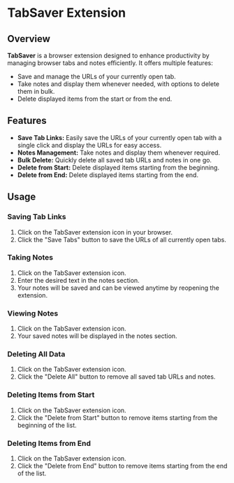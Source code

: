 # TabSaver Extension

## Overview

<p><strong>TabSaver</strong> is a browser extension designed to enhance productivity by managing browser tabs and notes efficiently. It offers multiple features:</p>
<ul>
  <li>Save and manage the URLs of your currently open tab.</li>
  <li>Take notes and display them whenever needed, with options to delete them in bulk.</li>
  <li>Delete displayed items from the start or from the end.</li>
</ul>

## Features

<ul>
  <li><strong>Save Tab Links:</strong> Easily save the URLs of your currently open tab with a single click and display the URLs for easy access.</li>
  <li><strong>Notes Management:</strong> Take notes and display them whenever required.</li>
  <li><strong>Bulk Delete:</strong> Quickly delete all saved tab URLs and notes in one go.</li>
  <li><strong>Delete from Start:</strong> Delete displayed items starting from the beginning.</li>
  <li><strong>Delete from End:</strong> Delete displayed items starting from the end.</li>
</ul>

## Usage

### Saving Tab Links
<ol>
  <li>Click on the TabSaver extension icon in your browser.</li>
  <li>Click the "Save Tabs" button to save the URLs of all currently open tabs.</li>
</ol>

### Taking Notes
<ol>
  <li>Click on the TabSaver extension icon.</li>
  <li>Enter the desired text in the notes section.</li>
  <li>Your notes will be saved and can be viewed anytime by reopening the extension.</li>
</ol>

### Viewing Notes
<ol>
  <li>Click on the TabSaver extension icon.</li>
  <li>Your saved notes will be displayed in the notes section.</li>
</ol>

### Deleting All Data
<ol>
  <li>Click on the TabSaver extension icon.</li>
  <li>Click the "Delete All" button to remove all saved tab URLs and notes.</li>
</ol>

### Deleting Items from Start
<ol>
  <li>Click on the TabSaver extension icon.</li>
  <li>Click the "Delete from Start" button to remove items starting from the beginning of the list.</li>
</ol>

### Deleting Items from End
<ol>
  <li>Click on the TabSaver extension icon.</li>
  <li>Click the "Delete from End" button to remove items starting from the end of the list.</li>
</ol>





